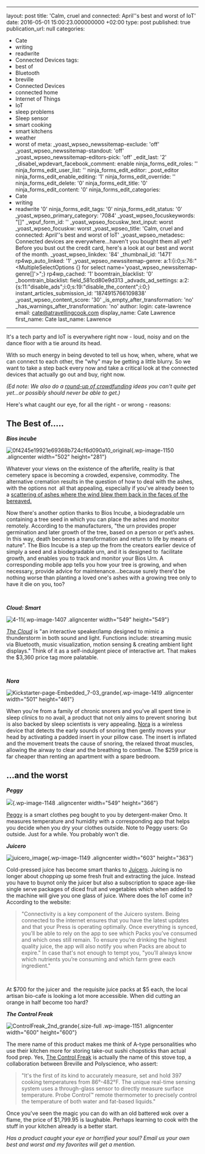   - --
layout: post
title: 'Calm, cruel and connected: April''s best and worst of IoT'
date: 2016-05-01 15:00:23.000000000 +02:00
type: post
published: true
publication_url: null
categories:
  - Cate
  - writing
  - readwrite
  - Connected Devices
tags:
  - best of
  - Bluetooth
  - breville
  - Connected Devices
  - connected home
  - Internet of Things
  - IoT
  - sleep problems
  - Sleep sensor
  - smart cooking
  - smart kitchens
  - weather
  - worst of
meta:
  _yoast_wpseo_newssitemap-exclude: 'off'
  _yoast_wpseo_newssitemap-standout: 'off'
  _yoast_wpseo_newssitemap-editors-pick: 'off'
  _edit_last: '2'
  _disabel_wpdevart_facebook_comment: enable
  ninja_forms_edit_roles: ''
  ninja_forms_edit_user_list: ''
  ninja_forms_edit_editor: _post_editor
  ninja_forms_edit_enable_editing: '1'
  ninja_forms_edit_override: ''
  ninja_forms_edit_delete: '0'
  ninja_forms_edit_title: '0'
  ninja_forms_edit_content: '0'
  ninja_forms_edit_categories:
  - Cate
  - writing
  - readwrite '0'
  ninja_forms_edit_tags: '0'
  ninja_forms_edit_status: '0'
  _yoast_wpseo_primary_category: '7084'
  _yoast_wpseo_focuskeywords: "[]"
  _wpuf_form_id: ''
  _yoast_wpseo_focuskw_text_input: worst
  _yoast_wpseo_focuskw: worst
  _yoast_wpseo_title: 'Calm, cruel and connected: April''s best and worst of IoT'
  _yoast_wpseo_metadesc: Connected devices are everywhere...haven't you bought them
    all yet? Before you bust out the credit card, here's a look at our best and worst
    of the month.
  _yoast_wpseo_linkdex: '84'
  _thumbnail_id: '1471'
  rp4wp_auto_linked: '1'
  _yoast_wpseo_newssitemap-genre: a:1:{i:0;s:76:"<MultipleSelectOptions {} for select
    name='yoast_wpseo_newssitemap-genre[]'>";}
  rp4wp_cached: '1'
  boomtrain_blacklist: '0'
  _boomtrain_blacklist: field_581cd80e9d313
  _advads_ad_settings: a:2:{s:11:"disable_ads";i:0;s:19:"disable_the_content";i:0;}
  instant_articles_submission_id: '1874915766109838'
  _yoast_wpseo_content_score: '30'
  _is_empty_after_transformation: 'no'
  _has_warnings_after_transformation: 'no'
author:
  login: cate-lawrence
  email: cate@atravellingcook.com
  display_name: Cate Lawrence
  first_name: Cate
  last_name: Lawrence
---
It's a tech party and IoT is everywhere right now - loud, noisy and on
the dance floor with a tie around its head.

With so much energy in being devoted to tell us how, when, where, what
we can connect to each other, the "why" may be getting a little blurry.
So we want to take a step back every now and take a critical look at the
connected devices that actually go out and buy, right now.

*(Ed note: We also do a [round-up of
crowdfunding](https://readwrite.com/2016/04/24/crowdfunding-iot-projects-watch-week-dl1/)
ideas you can't quite get yet...or possibly should never be able to
get.)*

Here's what caught our eye, for all the right - or wrong - reasons:

The Best of.....
----------------

***Bios incube***

![0f4245e19921e69368b724cf6d090a10\_original](rw-import/0f4245e19921e69368b724cf6d090a10_original.jpg){.wp-image-1150
.aligncenter width="502" height="281"}

Whatever your views on the existence of the afterlife, reality is that
cemetery space is becoming a crowded, expensive, commodity. The
alternative cremation results in the question of how to deal with the
ashes, with the options not  all that appealing, especially if you've
already been to a [scattering of ashes where the wind blew them back in
the faces of the bereaved.](https://www.youtube.com/watch?v=_4ezPvzKe5M)

Now there's another option thanks to Bios Incube, a biodegradable urn
containing a tree seed in which you can place the ashes and monitor
remotely. According to the manufacturers, "the urn provides proper
germination and later growth of the tree, based on a person or pet’s
ashes. In this way, death becomes a transformation and return to life by
means of nature". The Bios Incube is a step up the from the creators
earlier device of simply a seed and a biodegradable urn, and it is
designed to  facilitate growth, and enables you to track and monitor
your Bios Urn. A corresponding mobile app tells you how your tree is
growing, and when necessary, provide advice for maintenance...because
surely there'd be nothing worse than planting a loved one's ashes with a
growing tree only to have it die on you, too?

 

***Cloud: Smart***

![4-11](rw-import/4-11.jpg){.wp-image-1407
.aligncenter width="549" height="549"}

*[The Cloud](http://www.richardclarkson.com/shop/cloud)* is "an
interactive speaker/lamp designed to mimic a thunderstorm in both sound
and light. Functions include: streaming music via Bluetooth, music
visualization, motion sensing & creating ambient light displays." Think
of it as a self-indulgent piece of interactive art. That makes the
\$3,360 price tag more palatable.

 

***Nora***

![Kickstarter-page-Embedded\_7-03\_grande](rw-import/Kickstarter-page-Embedded_7-03_grande.jpg){.wp-image-1419
.aligncenter width="501" height="461"}

When you're from a family of chronic snorers and you've all spent time
in sleep clinics to no avail, a product that not only aims to prevent
snoring  but is also backed by sleep scientists is very appealing.
[Nora](http://www.smartnora.com/) is a wireless device that detects the
early sounds of snoring then gently moves your head by activating a
padded insert in your pillow case. The insert is inflated and the
movement treats the cause of snoring, the relaxed throat muscles,
allowing the airway to clear and the breathing to continue. The \$259
price is far cheaper than renting an apartment with a spare bedroom.

...and the worst
----------------

***Peggy***

![](rw-import/peggy-1024x682.jpg){.wp-image-1148
.aligncenter width="549" height="366"}

[Peggy](https://www.omo.com.au/peggy/) is a smart clothes peg bought to
you by detergent-maker Omo. It measures temperature and humidity with a
corresponding app that helps you decide when you dry your clothes
outside. Note to Peggy users: Go outside. Just for a while. You probably
won't die.

***Juicero***

![juicero\_image](rw-import/juicero_image.png){.wp-image-1149
.aligncenter width="603" height="363"}

Cold-pressed juice has become smart thanks to
[Juicero](https://www.juicero.com/). Juicing is no longer about chopping
up some fresh fruit and extracting the juice. Instead you have to buynot
only the juicer but also a subscription to space age-like single serve
packages of diced fruit and vegetables which when added to the machine
will give you one glass of juice. Where does the IoT come in? According
to the website:

> "Connectivity is a key component of the Juicero system. Being
> connected to the internet ensures that you have the latest updates and
> that your Press is operating optimally. Once everything is synced,
> you’ll be able to rely on the app to see which Packs you’ve consumed
> and which ones still remain. To ensure you’re drinking the highest
> quality juice, the app will also notify you when Packs are about to
> expire." In case that's not enough to tempt you, "you’ll always know
> which nutrients you’re consuming and which farm grew each ingredient."
>
>  

At \$700 for the juicer and  the requisite juice packs at \$5 each, the
local artisan bio-cafe is looking a lot more accessible. When did
cutting an orange in half become too hard?

***The Control Freak***

![ControlFreak\_2nd\_grande](rw-import/ControlFreak_2nd_grande.jpg){.size-full
.wp-image-1151 .aligncenter width="600" height="600"}

The mere name of this product makes me think of A-type personalities who
use their kitchen more for storing take-out sushi chopsticks than actual
food prep. Yes, [The Control
Freak](http://polyscienceculinary.com/products/the-control-freak) is
actually the name of this stove top, a collaboration between Breville
and Polyscience, who assert:

> "It's the first of its kind to accurately measure, set and hold 397
> cooking temperatures from 86°-482°F. The unique real-time sensing
> system uses a through-glass sensor to directly measure surface
> temperature. Probe Control™ remote thermometer to precisely control
> the temperature of both water and fat-based liquids."

Once you've seen the magic you can do with an old battered wok over a
flame, the price of \$1,799.95 is laughable. Perhaps learning to cook
with the stuff in your kitchen already is a better start.

*Has a product caught your eye or horrified your soul? Email us your own
best and worst and my favorites will get a mention.*
